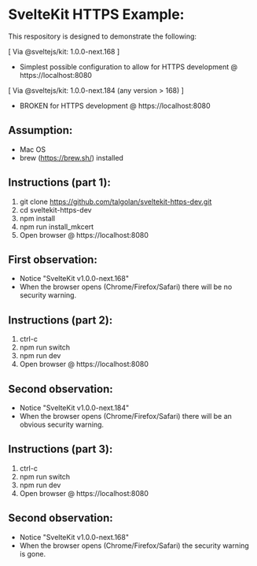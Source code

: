 # SvelteKit HTTPS Example:

This respository is designed to demonstrate the following:

[ Via @sveltejs/kit: 1.0.0-next.168 ]

- Simplest possible configuration to allow for HTTPS development @ https://localhost:8080

[ Via @sveltejs/kit: 1.0.0-next.184 (any version > 168) ]

- BROKEN for HTTPS development @ https://localhost:8080

## Assumption:

- Mac OS
- brew (https://brew.sh/) installed

## Instructions (part 1):

1. git clone https://github.com/talgolan/sveltekit-https-dev.git
2. cd sveltekit-https-dev
3. npm install
4. npm run install_mkcert
5. Open browser @ https://localhost:8080

## First observation:

- Notice "SvelteKit v1.0.0-next.168"
- When the browser opens (Chrome/Firefox/Safari) there will be no security warning.

## Instructions (part 2):

1. ctrl-c
2. npm run switch
3. npm run dev
4. Open browser @ https://localhost:8080

## Second observation:

- Notice "SvelteKit v1.0.0-next.184"
- When the browser opens (Chrome/Firefox/Safari) there will be an obvious security warning.

## Instructions (part 3):

1. ctrl-c
2. npm run switch
3. npm run dev
4. Open browser @ https://localhost:8080

## Second observation:

- Notice "SvelteKit v1.0.0-next.168"
- When the browser opens (Chrome/Firefox/Safari) the security warning is gone.
